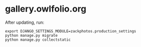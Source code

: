 # gallery.owlfolio.org

After updating, run:

```
export DJANGO_SETTINGS_MODULE=zackphotos.production_settings
python manage.py migrate
python manage.py collectstatic
```